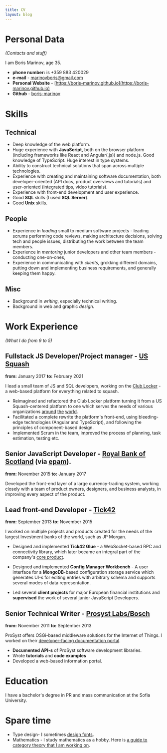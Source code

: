 ```yaml
---
title: CV
layout: blog
---
```


Personal Data
==
*(Contacts and stuff)*

I am Boris Marinov, age 35.

* **phone number:** is +359 883 420029 
* **e-mail** - [marinovboris@gmail.com](mailto:marinovboris@gmail.com)
* **Personal Website** - [https://boris-marinov.github.io](https://boris-marinov.github.io)
* **Github** - [boris-marinov](https://github.com/boris-marinov)

Skills
===

Technical
-------------------
* Deep knowledge of the web platform.
* Huge experience with **JavaScript**, both on the browser platform (including frameworks like React and Angular(.js)) and node.js. Good knowledge of TypeScript. Huge interest in type systems.
* Ability to construct technical solutions that span across multiple technologies.
* Experience with creating and maintaining software documentation, both developer-oriented (API docs, product overviews and tutorials) and user-oriented (integrated tips, video tutorials).
* Experience with front-end development and user experience.
* Good **SQL** skills (I used **SQL Server**).
* Good **Unix** skills.

People
-------
* Experience in *leading* small to medium software projects  - leading scrums performing code reviews, making architecture decisions, solving tech and people issues, distributing the work between the team members.
* Experience in *mentoring* junior developers and other team members - conducting one-on-ones, 
* Experience in communicating with *clients*, grokking different domains, putting down and implementing business requirements, and generally keeping them happy.

Misc
----

* Background in *writing*, especially technical writing.
* Background in web and graphic *design*.

Work Experience
==
*(What I do from 9 to 5)* 

Fullstack JS Developer/Project manager - [US Squash](https://www.ussquash.org/)
--
**from:** January 2017
**to:** February 2021

I lead a small team of JS and SQL developers, working on the [Club Locker](https://about.clublocker.com/) - a web-based platform for everything related to squash. 

* Reimagined and refactored the Club Locker platform turning it from a US Squash-centered platform to one which serves the needs of various organizations [around](https://clublocker.com/ngbs/10000) [the](https://clublocker.com/ngbs/9999) [world](https://clublocker.com/ngbs/10142).
* Facilitated a complete rewrite the platform's front-end, using bleeding-edge technologies (Angular and TypeScript), and following the principles of component-based design.
* Implemented Scrum in the team, improved the process of planning, task estimation, testing etc.

Senior JavaScript Developer - [Royal Bank of Scotland](http://personal.rbs.co.uk/) (via [epam](https://www.epam.com/)).
--
**from:** November 2015
**to:** January 2017

Developed the front-end layer of a large currency-trading system, working closely with a team of product owners, designers, and business analysts, in improving every aspect of the product. 

Lead front-end Developer - [Tick42](http://tick42.com/)
--
**from:** September 2013 
**to:** November 2015

I worked on multiple projects and products created for the needs of the largest Investment banks of the world, such as JP Morgan.

* Designed and implemented **Tick42 Glue** - a WebSocket-based RPC and connectivity library, which later became an integral part of the company's [core product](https://glue42.com/).

* Designed and implemented **Config Manager Workbench** - A user interface for a **MongoDB**-based configuration storage service which generates UI-s for editing entries with arbitrary schema and supports several modes of data representation. 
* Led several **client projects** for major European financial institutions and **supervised** the work of several junior JavaScript Developers.

Senior Technical Writer - [Prosyst Labs/Bosch](https://www.bosch-si.com/iot-platform/iot-platform/gateway/software.html)
--

**from:** November 2011 
**to:** September 2013 

ProSyst offers OSGi-based middleware solutions for the Internet of Things. I worked on their [developer-facing documentation portal](http://documentation.bosch-si.com/iot/SDK/v8.2/SDK_mBS/getting_started/stepbystep.html).

* **Documented API-s** of ProSyst software development libraries.
* Wrote **tutorials**  and **code examples** 
* Developed a web-based information portal.

Education
==

I have a bachelor's degree in PR and mass communication at the Sofia University.

Spare time
==

* Type design- I sometimes [design fonts](https://www.behance.net/evolutionfonts/).
* Mathematics - I study mathematics as a hobby. Here is [a guide to category theory that I am working on](https://boris-marinov.gitbooks.io/category-theory-illustrated/content/).
